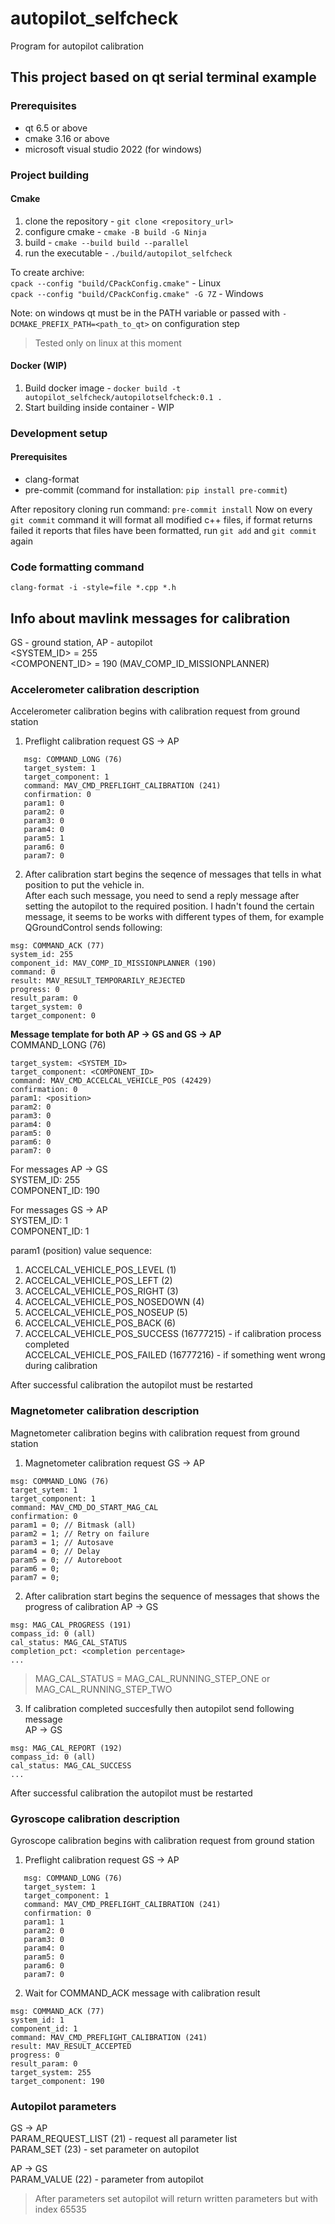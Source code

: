 # autopilot_selfcheck

Program for autopilot calibration

## This project based on qt serial terminal example

### Prerequisites

* qt 6.5 or above
* cmake 3.16 or above
* microsoft visual studio 2022 (for windows)

### Project building

#### Cmake
1. clone the repository - `git clone <repository_url>`
2. configure cmake - `cmake -B build -G Ninja`
3. build - `cmake --build build --parallel`
4. run the executable - `./build/autopilot_selfcheck`

To create archive:  
`cpack --config "build/CPackConfig.cmake"` - Linux  
`cpack --config "build/CPackConfig.cmake" -G 7Z` - Windows

Note: on windows qt must be in the PATH variable or passed with `-DCMAKE_PREFIX_PATH=<path_to_qt>` on configuration step

> Tested only on linux at this moment

#### Docker (WIP)
1. Build docker image - `docker build -t autopilot_selfcheck/autopilotselfcheck:0.1 .`
2. Start building inside container - WIP

### Development setup
#### Prerequisites
* clang-format
* pre-commit (command for installation: `pip install pre-commit`)

After repository cloning run command: `pre-commit install`
Now on every `git commit` command it will format all modified c++ files,
if format returns failed it reports that files have been formatted, run
`git add` and `git commit` again

### Code formatting command
`clang-format -i -style=file *.cpp *.h`

## Info about mavlink messages for calibration

GS - ground station, AP - autopilot  
<SYSTEM_ID> = 255  
<COMPONENT_ID> = 190 (MAV_COMP_ID_MISSIONPLANNER)  

### Accelerometer calibration description
Accelerometer calibration begins with calibration request from ground station
1. Preflight calibration request GS -> AP
```
   msg: COMMAND_LONG (76)  
   target_system: 1
   target_component: 1	
   command: MAV_CMD_PREFLIGHT_CALIBRATION (241)
   confirmation: 0
   param1: 0
   param2: 0
   param3: 0
   param4: 0
   param5: 1 
   param6: 0
   param7: 0
```

2. After calibration start begins the seqence of messages that tells in what position to 
put the vehicle in.  
After each such message, you need to send a reply message after 
setting the autopilot to the required position. I hadn't found the certain message, it 
seems to be works with different types of them, for example QGroundControl sends 
following:  
```
msg: COMMAND_ACK (77)  
system_id: 255  
component_id: MAV_COMP_ID_MISSIONPLANNER (190)
command: 0
result: MAV_RESULT_TEMPORARILY_REJECTED
progress: 0
result_param: 0
target_system: 0
target_component: 0
```

**Message template for both AP -> GS and GS -> AP**  
COMMAND_LONG (76)  
```
target_system: <SYSTEM_ID>
target_component: <COMPONENT_ID>
command: MAV_CMD_ACCELCAL_VEHICLE_POS (42429)
confirmation: 0
param1: <position>
param2: 0
param3: 0
param4: 0
param5: 0 
param6: 0
param7: 0
```

For messages AP -> GS  
SYSTEM_ID: 255  
COMPONENT_ID: 190  

For messages GS -> AP  
SYSTEM_ID: 1  
COMPONENT_ID: 1

param1 (position) value sequence:
1. ACCELCAL_VEHICLE_POS_LEVEL (1)
2. ACCELCAL_VEHICLE_POS_LEFT (2)
3. ACCELCAL_VEHICLE_POS_RIGHT (3)
4. ACCELCAL_VEHICLE_POS_NOSEDOWN (4)
5. ACCELCAL_VEHICLE_POS_NOSEUP (5)
6. ACCELCAL_VEHICLE_POS_BACK (6)
7. ACCELCAL_VEHICLE_POS_SUCCESS (16777215) - if calibration process completed  
   ACCELCAL_VEHICLE_POS_FAILED (16777216) - if something went wrong during calibration  

After successful calibration the autopilot must be restarted

### Magnetometer calibration description
Magnetometer calibration begins with calibration request from ground station
1. Magnetometer calibration request GS -> AP
```
msg: COMMAND_LONG (76)
target_sytem: 1
target_component: 1
command: MAV_CMD_DO_START_MAG_CAL
confirmation: 0
param1 = 0; // Bitmask (all)
param2 = 1; // Retry on failure
param3 = 1; // Autosave
param4 = 0; // Delay
param5 = 0; // Autoreboot
param6 = 0;
param7 = 0;
```

2. After calibration start begins the sequence of messages that shows 
the progress of calibration
AP -> GS
```
msg: MAG_CAL_PROGRESS (191)
compass_id: 0 (all)
cal_status: MAG_CAL_STATUS
completion_pct: <completion percentage>
...
```

> MAG_CAL_STATUS = MAG_CAL_RUNNING_STEP_ONE or MAG_CAL_RUNNING_STEP_TWO

3. If calibration completed succesfully then autopilot send following message  
AP -> GS
```
msg: MAG_CAL_REPORT (192)
compass_id: 0 (all)
cal_status: MAG_CAL_SUCCESS
...
```

After successful calibration the autopilot must be restarted

### Gyroscope calibration description
Gyroscope calibration begins with calibration request from ground station
1. Preflight calibration request GS -> AP
```
   msg: COMMAND_LONG (76)  
   target_system: 1
   target_component: 1	
   command: MAV_CMD_PREFLIGHT_CALIBRATION (241)
   confirmation: 0
   param1: 1
   param2: 0
   param3: 0
   param4: 0
   param5: 0
   param6: 0
   param7: 0
```
2. Wait for COMMAND_ACK message with calibration result
```
msg: COMMAND_ACK (77)
system_id: 1 
component_id: 1
command: MAV_CMD_PREFLIGHT_CALIBRATION (241)
result: MAV_RESULT_ACCEPTED
progress: 0
result_param: 0
target_system: 255
target_component: 190
```

### Autopilot parameters
GS -> AP  
PARAM_REQUEST_LIST (21) - request all parameter list  
PARAM_SET (23) - set parameter on autopilot

AP -> GS  
PARAM_VALUE (22) - parameter from autopilot  
> After parameters set autopilot will return written parameters but with index 65535 
